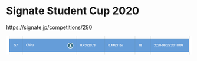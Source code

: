 # Signate Student Cup 2020

https://signate.jp/competitions/280

![result](https://github.com/chiru1221/ssc2020/blob/master/result.PNG?raw=true)
